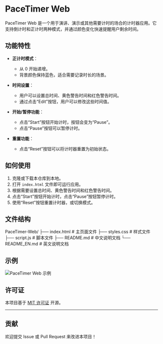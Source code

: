 # PaceTimer Web

PaceTimer Web 是一个用于演讲、演示或其他需要计时的场合的计时器应用。它支持倒计时和正计时两种模式，并通过颜色变化快速提醒用户剩余时间。

## 功能特性

- **正计时模式**：
  - 从 0 开始递增。
  - 背景颜色保持蓝色，适合需要记录时长的场景。

- **时间设置**：
  - 用户可以设置总时间、黄色警告时间和红色警告时间。
  - 通过点击“Edit”按钮，用户可以修改这些时间值。

- **开始/暂停功能**：
  - 点击“Start”按钮开始计时，按钮会变为“Pause”。
  - 点击“Pause”按钮可以暂停计时。

- **重置功能**：
  - 点击“Reset”按钮可以将计时器重置为初始状态。

## 如何使用

1. 克隆或下载本仓库到本地。
2. 打开 `index.html` 文件即可运行应用。
3. 根据需要设置总时间、黄色警告时间和红色警告时间。
4. 点击“Start”按钮开始计时，点击“Pause”按钮暂停计时。
5. 使用“Reset”按钮重置计时器，或切换模式。

## 文件结构
PaceTimer-Web/
├── index.html # 主页面文件
├── styles.css # 样式文件
├── script.js # 脚本文件
├── README.md # 中文说明文档
└── README_EN.md # 英文说明文档


## 示例

![PaceTimer Web 示例](https://via.placeholder.com/800x600.png?text=PaceTimer+Web+Demo)

## 许可证

本项目基于 [MIT 许可证](LICENSE) 开源。

---

## 贡献

欢迎提交 Issue 或 Pull Request 来改进本项目！
